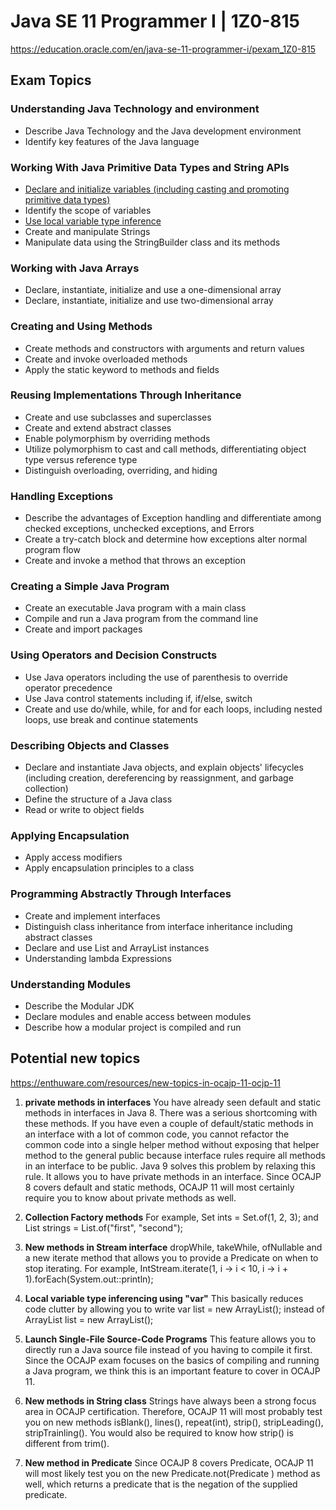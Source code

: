 # Java SE 11 Programmer I | 1Z0-815
<https://education.oracle.com/en/java-se-11-programmer-i/pexam_1Z0-815>

## Exam Topics

### Understanding Java Technology  and environment
* Describe Java Technology and the Java development environment
* Identify key features of the Java language

### Working With Java Primitive Data Types and String APIs
* [Declare and initialize variables (including casting and promoting primitive data types)](variables.md)
* Identify the scope of variables
* [Use local variable type inference](local-var-type-inference.md)
* Create and manipulate Strings
* Manipulate data using the StringBuilder class and its methods

### Working with Java Arrays
* Declare, instantiate, initialize and use a one-dimensional array
* Declare, instantiate, initialize and use two-dimensional array

### Creating and Using Methods
* Create methods and constructors with arguments and return values
* Create and invoke overloaded methods
* Apply the static keyword to methods and fields

### Reusing Implementations Through Inheritance
* Create and use subclasses and superclasses
* Create and extend abstract classes
* Enable polymorphism by overriding methods
* Utilize polymorphism to cast and call methods, differentiating object type versus reference type
* Distinguish overloading, overriding, and hiding

### Handling Exceptions
* Describe the advantages of Exception handling and differentiate among checked exceptions, unchecked exceptions, and Errors
* Create a try-catch block and determine how exceptions alter normal program flow
* Create and invoke a method that throws an exception

### Creating a Simple Java Program
* Create an executable Java program with a main class
* Compile and run a Java program from the command line
* Create and import packages

### Using Operators and Decision Constructs 
* Use Java operators including the use of parenthesis to override operator precedence
* Use Java control statements including if, if/else, switch
* Create and use do/while, while, for and for each loops, including nested loops, use break and continue statements

### Describing Objects and Classes
* Declare and instantiate Java objects, and explain objects' lifecycles (including creation, dereferencing by reassignment, and garbage collection) 
* Define the structure of a Java class
* Read or write to object fields

### Applying Encapsulation
* Apply access modifiers
* Apply encapsulation principles to a class

### Programming Abstractly Through Interfaces
* Create and implement interfaces
* Distinguish class inheritance from interface inheritance including abstract classes
* Declare and use List and ArrayList instances
* Understanding lambda Expressions

### Understanding Modules
* Describe the Modular JDK
* Declare modules and enable access between modules
* Describe how a modular project is compiled and run



## Potential new topics 
<https://enthuware.com/resources/new-topics-in-ocajp-11-ocjp-11>

1. __private methods in interfaces__
You have already seen default and static methods in interfaces in Java 8. There was a serious shortcoming with these methods. If you have even a couple of default/static methods in an interface with a lot of common code, you cannot refactor the common code into a single helper method without exposing that helper method to the general public because interface rules require all methods in an interface to be public. Java 9 solves this problem by relaxing this rule. It allows you to have private methods in an interface. Since OCAJP 8 covers default and static methods, OCAJP 11 will most certainly require you to know about private methods as well.

2. __Collection Factory methods__
For example, Set<Integer> ints = Set.of(1, 2, 3); and List<String> strings = List.of("first", "second");

3. __New methods in Stream interface__
dropWhile, takeWhile, ofNullable and a new iterate method that allows you to provide a Predicate on when to stop iterating. For example, IntStream.iterate(1, i -> i < 10, i -> i + 1).forEach(System.out::println);

4. __Local variable type inferencing using "var"__
This basically reduces code clutter by allowing you to write var list = new ArrayList<String>(); instead of ArrayList<String> list = new ArrayList<String>();

5. __Launch Single-File Source-Code Programs__
This feature allows you to directly run a Java source file instead of you having to compile it first. Since the OCAJP exam focuses on the basics of compiling and running a Java program, we think this is an important feature to cover in OCAJP 11.

6. __New methods in String class__
Strings have always been a strong focus area in OCAJP certification. Therefore, OCAJP 11 will most probably test you on new methods isBlank(), lines(), repeat(int), strip(), stripLeading(), stripTrainling(). You would also be required to know how strip() is different from trim().

7. __New method in Predicate__
Since OCAJP 8 covers Predicate, OCAJP 11 will most likely test you on the new Predicate.not(Predicate ) method as well, which returns a predicate that is the negation of the supplied predicate.
